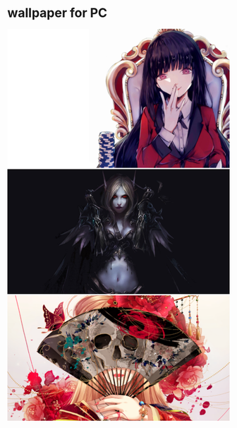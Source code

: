 # wallpaper for PC

![wallpaper01](./wallpaper01.png)
![wallpaper02](./wallpaper02.png)
![wallpaper03](./wallpaper03.png)
